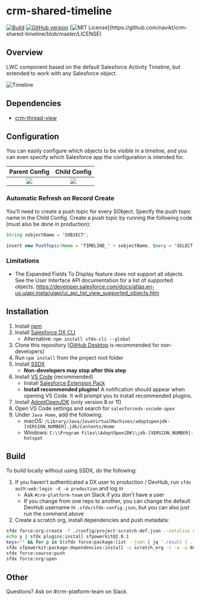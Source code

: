 # crm-shared-timeline

[![Build](https://github.com/navikt/crm-shared-timeline/workflows/%5BPUSH%5D%20Create%20Package/badge.svg)](https://github.com/navikt/crm-shared-timeline/actions?query=workflow%3Acreate)
[![GitHub version](https://badgen.net/github/release/navikt/crm-shared-timeline/stable)](https://github.com/navikt/crm-shared-timeline)
[![MIT License](https://img.shields.io/apm/l/atomic-design-ui.svg?)](https://github.com/navikt/crm-shared-timeline/blob/master/LICENSE)

## Overview

LWC component based on the default Salesforce Activity Timeline, but extended to work with any Salesforce object.

![Timeline](/.img/timeline.png)

## Dependencies

-   [crm-thread-view](https://github.com/navikt/crm-thread-view)

## Configuration

You can easily configure which objects to be visible in a timeline, and you can even specify which Salesforce app the configuration is intended for.

|     Parent Config     |     Child Config     |
| :-------------------: | :------------------: |
| ![](/.img/parent.png) | ![](/.img/child.png) |

### Automatic Refresh on Record Create

You'll need to create a push topic for every SObject. Specify the push topic name in the Child Config. Create a push topic by running the following code (must also be done in production):

```java
String sobjectName = 'SOBJECT';

insert new PushTopic(Name = 'TIMELINE_' + sobjectName, Query = 'SELECT Id FROM ' + sobjectName, NotifyForOperationCreate = true, NotifyForFields = 'All', ApiVersion = 52.0);
```

### Limitations

-   The Expanded Fields To Display feature does not support all objects. See the User Interface API documentation for a list of supported objects. https://developer.salesforce.com/docs/atlas.en-us.uiapi.meta/uiapi/ui_api_list_view_supported_objects.htm

## Installation

1. Install [npm](https://nodejs.org/en/download/)
1. Install [Salesforce DX CLI](https://developer.salesforce.com/tools/sfdxcli)
    - Alternative: `npm install sfdx-cli --global`
1. Clone this repository ([GitHub Desktop](https://desktop.github.com) is recommended for non-developers)
1. Run `npm install` from the project root folder
1. Install [SSDX](https://github.com/navikt/ssdx)
    - **Non-developers may stop after this step**
1. Install [VS Code](https://code.visualstudio.com) (recommended)
    - Install [Salesforce Extension Pack](https://marketplace.visualstudio.com/items?itemName=salesforce.salesforcedx-vscode)
    - **Install recommended plugins!** A notification should appear when opening VS Code. It will prompt you to install recommended plugins.
1. Install [AdoptOpenJDK](https://adoptopenjdk.net) (only version 8 or 11)
1. Open VS Code settings and search for `salesforcedx-vscode-apex`
1. Under `Java Home`, add the following:
    - macOS: `/Library/Java/JavaVirtualMachines/adoptopenjdk-[VERSION_NUMBER].jdk/Contents/Home`
    - Windows: `C:\\Program Files\\AdoptOpenJDK\\jdk-[VERSION_NUMBER]-hotspot`

## Build

To build locally without using SSDX, do the following:

1. If you haven't authenticated a DX user to production / DevHub, run `sfdx auth:web:login -d -a production` and log in
    - Ask `#crm-platform-team` on Slack if you don't have a user
    - If you change from one repo to another, you can change the default DevHub username in `.sfdx/sfdx-config.json`, but you can also just run the command above
1. Create a scratch org, install dependencies and push metadata:

```bash
sfdx force:org:create -f ./config/project-scratch-def.json --setalias scratch_org --durationdays 1 --setdefaultusername
echo y | sfdx plugins:install sfpowerkit@2.0.1
keys="" && for p in $(sfdx force:package:list --json | jq '.result | .[].Name' -r); do keys+=$p":navcrm "; done
sfdx sfpowerkit:package:dependencies:install -u scratch_org -r -a -w 60 -k ${keys}
sfdx force:source:push
sfdx force:org:open
```

## Other

Questions? Ask on #crm-platform-team on Slack.
